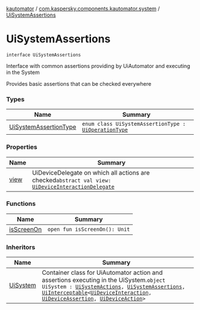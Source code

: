 [kautomator](../../index.md) / [com.kaspersky.components.kautomator.system](../index.md) / [UiSystemAssertions](./index.md)

# UiSystemAssertions

`interface UiSystemAssertions`

Interface with common assertions providing by UiAutomator and executing in the System

Provides basic assertions that can be checked everywhere

### Types

| Name | Summary |
|---|---|
| [UiSystemAssertionType](-ui-system-assertion-type/index.md) | `enum class UiSystemAssertionType : `[`UiOperationType`](../../com.kaspersky.components.kautomator.intercept.operation/-ui-operation-type/index.md) |

### Properties

| Name | Summary |
|---|---|
| [view](view.md) | UiDeviceDelegate on which all actions are checked`abstract val view: `[`UiDeviceInteractionDelegate`](../../com.kaspersky.components.kautomator.intercept.delegate/-ui-device-interaction-delegate/index.md) |

### Functions

| Name | Summary |
|---|---|
| [isScreenOn](is-screen-on.md) | `open fun isScreenOn(): Unit` |

### Inheritors

| Name | Summary |
|---|---|
| [UiSystem](../-ui-system/index.md) | Container class for UiAutomator action and assertions executing in the UiSystem.`object UiSystem : `[`UiSystemActions`](../-ui-system-actions/index.md)`, `[`UiSystemAssertions`](./index.md)`, `[`UiInterceptable`](../../com.kaspersky.components.kautomator.intercept.base/-ui-interceptable/index.md)`<`[`UiDeviceInteraction`](../../com.kaspersky.components.kautomator.intercept.interaction/-ui-device-interaction/index.md)`, `[`UiDeviceAssertion`](../../com.kaspersky.components.kautomator.intercept.operation/-ui-device-assertion.md)`, `[`UiDeviceAction`](../../com.kaspersky.components.kautomator.intercept.operation/-ui-device-action.md)`>` |
